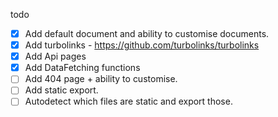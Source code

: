todo

- [x] Add default document and ability to customise documents.
- [x] Add turbolinks - https://github.com/turbolinks/turbolinks
- [x] Add Api pages
- [x] Add DataFetching functions
- [ ] Add 404 page + ability to customise.
- [ ] Add static export.
- [ ] Autodetect which files are static and export those.
